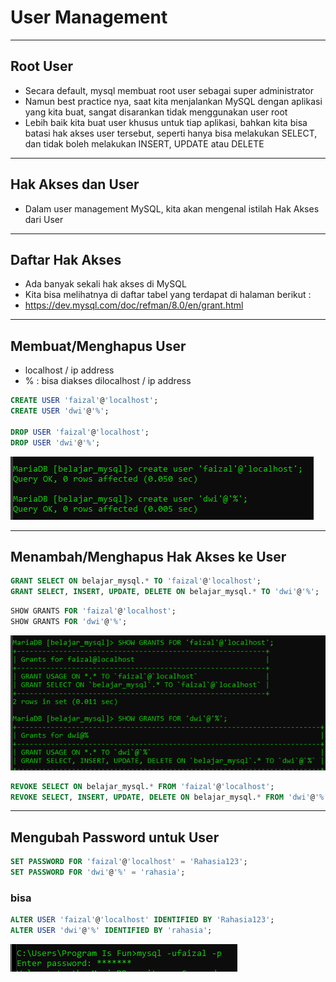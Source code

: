 # User Management

---

## Root User

- Secara default, mysql membuat root user sebagai super administrator
- Namun best practice nya, saat kita menjalankan MySQL dengan aplikasi yang kita buat, sangat disarankan tidak menggunakan user root
- Lebih baik kita buat user khusus untuk tiap aplikasi, bahkan kita bisa batasi hak akses user tersebut, seperti hanya bisa melakukan SELECT, dan tidak boleh melakukan INSERT, UPDATE atau DELETE

---

## Hak Akses dan User

- Dalam user management MySQL, kita akan mengenal istilah Hak Akses dari User

---

## Daftar Hak Akses

- Ada banyak sekali hak akses di MySQL
- Kita bisa melihatnya di daftar tabel yang terdapat di halaman berikut :
- https://dev.mysql.com/doc/refman/8.0/en/grant.html

---

## Membuat/Menghapus User

- localhost / ip address
- % : bisa diakses dilocalhost / ip address

```sql
CREATE USER 'faizal'@'localhost';
CREATE USER 'dwi'@'%';

DROP USER 'faizal'@'localhost';
DROP USER 'dwi'@'%';
```

![1](../assets/img/43/1.PNG)

---

## Menambah/Menghapus Hak Akses ke User

```sql
GRANT SELECT ON belajar_mysql.* TO 'faizal'@'localhost';
GRANT SELECT, INSERT, UPDATE, DELETE ON belajar_mysql.* TO 'dwi'@'%';
```

```sql
SHOW GRANTS FOR 'faizal'@'localhost';
SHOW GRANTS FOR 'dwi'@'%';
```

![2](../assets/img/43/2.PNG)

```sql
REVOKE SELECT ON belajar_mysql.* FROM 'faizal'@'localhost';
REVOKE SELECT, INSERT, UPDATE, DELETE ON belajar_mysql.* FROM 'dwi'@'%';
```

---

## Mengubah Password untuk User

```sql
SET PASSWORD FOR 'faizal'@'localhost' = 'Rahasia123';
SET PASSWORD FOR 'dwi'@'%' = 'rahasia';
```

### bisa

```sql
ALTER USER 'faizal'@'localhost' IDENTIFIED BY 'Rahasia123';
ALTER USER 'dwi'@'%' IDENTIFIED BY 'rahasia';
```

![3](../assets/img/43/3.PNG)